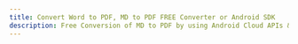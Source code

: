 ---title: Convert Word to PDF, MD to PDF FREE Converter or Android SDKdescription: Free Conversion of MD to PDF by using Android Cloud APIs & SDKs. Also Create, Edit & Render Microsoft Word & OpenOffice documents in the Cloud.---